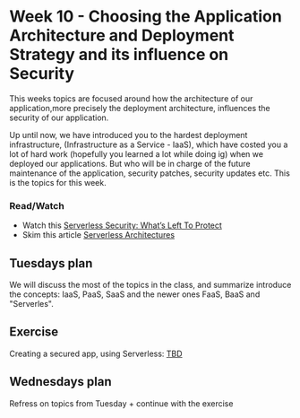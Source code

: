 # Week 10 - Choosing the Application Architecture and Deployment Strategy and its influence on Security

This weeks topics are focused around how the architecture of our application,more precisely the deployment architecture, influences the security of our application.

Up until now, we have introduced you to the hardest deployment infrastructure, (Infrastructure as a Service - IaaS), which have costed you a lot of hard work (hopefully you learned a lot while doing ig) when we deployed our applications.
But who will be in charge of the future maintenance of the application, security patches, security updates etc. This is the topics for this week.

### Read/Watch

- Watch this [Serverless Security: What’s Left To Protect](https://www.youtube.com/watch?v=CiyUD_rI8D8) 
- Skim this article [Serverless Architectures](https://martinfowler.com/articles/serverless.html) 

## Tuesdays plan
We will discuss the most of the topics in the class, and summarize introduce the concepts: IaaS, PaaS, SaaS and the newer ones FaaS, BaaS and "Serverles".

## Exercise
Creating a secured app, using Serverless: [TBD]()

## Wednesdays plan

Refress on topics from Tuesday + continue with the exercise

